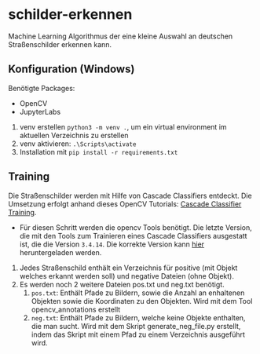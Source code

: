 # schilder-erkennen
Machine Learning Algorithmus der eine kleine Auswahl an deutschen Straßenschilder erkennen kann.

## Konfiguration (Windows) 

Benötigte Packages:

- OpenCV
- JupyterLabs



1. venv erstellen `python3 -m venv .`, um ein virtual environment im aktuellen Verzeichnis zu erstellen
2. venv aktivieren: `.\Scripts\activate`
3. Installation mit `pip install -r requirements.txt`



## Training

Die Straßenschilder werden mit Hilfe von Cascade Classifiers entdeckt. Die Umsetzung erfolgt anhand dieses OpenCV Tutorials: [Cascade Classifier Training](https://docs.opencv.org/master/dc/d88/tutorial_traincascade.html).

- Für diesen Schritt werden die opencv Tools benötigt. Die letzte Version, die mit den Tools zum Trainieren eines Cascade Classifiers ausgestatt ist, die die Version `3.4.14`. Die korrekte Version kann [hier](https://sourceforge.net/projects/opencvlibrary/files/3.4.14/opencv-3.4.14-vc14_vc15.exe/download) heruntergeladen werden.

1. Jedes Straßenschild enthält ein Verzeichnis für positive (mit Objekt welches erkannt werden soll) und negative Dateien (ohne Objekt).
2. Es werden noch 2 weitere Dateien pos.txt und neg.txt benötigt.
   1. `pos.txt`: Enthält Pfade zu Bildern, sowie die Anzahl an enhaltenen Objekten sowie die Koordinaten zu den Objekten. Wird mit dem Tool opencv_annotations erstellt
   2. `neg.txt`: Enthält Pfade zu Bildern, welche keine Objekte enthalten, die man sucht. Wird mit dem Skript generate_neg_file.py erstellt, indem das Skript mit einem Pfad zu einem Verzeichnis ausgeführt wird.

